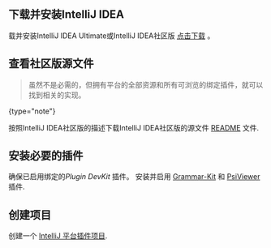 [//]: # (title: 1. Prerequisites)

<!-- Copyright 2000-2020 JetBrains s.r.o. and other contributors. Use of this source code is governed by the Apache 2.0 license that can be found in the LICENSE file. -->

<include src="language_and_filetype.md" include-id="custom_language_tutorial_header"></include>

## 下载并安装IntelliJ IDEA
载并安装IntelliJ IDEA Ultimate或IntelliJ IDEA社区版  [点击下载](https://www.jetbrains.com/idea/download/) 。

## 查看社区版源文件
 > 虽然不是必需的，但拥有平台的全部资源和所有可浏览的绑定插件，就可以找到相关的实现。
 >
 {type="note"}

按照IntelliJ IDEA社区版的描述下载IntelliJ IDEA社区版的源文件 [README](upsource:///README.md) 文件.

## 安装必要的插件
确保已启用绑定的*Plugin DevKit* 插件。
安装并启用 [Grammar-Kit](https://plugins.jetbrains.com/plugin/6606-grammar-kit) 和 [PsiViewer](https://plugins.jetbrains.com/plugin/227-psiviewer) 插件.

## 创建项目
创建一个 [IntelliJ 平台插件项目](../build_system/gradle_prerequisites.md).
